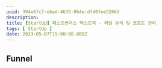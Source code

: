 ```yaml
---
uuid: 394e6fc7-ebad-4635-964e-df40fee52663
description: 
title: [StartUp] 패스트벤처스 텍스트북 - 퍼널 분석 및 코호트 관리
tags: [ StartUp ]
date: 2023-05-07T15:00:00.000Z
---
```









## Funnel